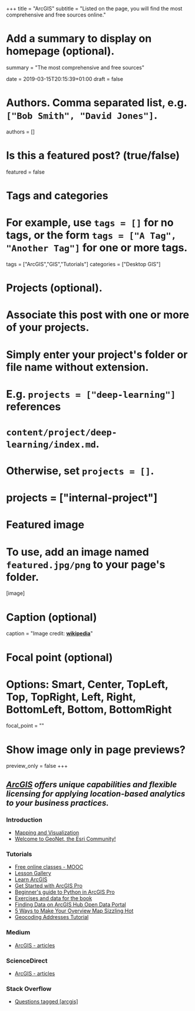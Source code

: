 +++
title = "ArcGIS"
subtitle = "Listed on the page, you will find the most comprehensive and free sources online."

# Add a summary to display on homepage (optional).
summary = "The most comprehensive and free sources"

date = 2019-03-15T20:15:39+01:00
draft = false

# Authors. Comma separated list, e.g. `["Bob Smith", "David Jones"]`.
authors = []

# Is this a featured post? (true/false)
featured = false

# Tags and categories
# For example, use `tags = []` for no tags, or the form `tags = ["A Tag", "Another Tag"]` for one or more tags.
tags = ["ArcGIS","GIS","Tutorials"]
categories = ["Desktop GIS"]

# Projects (optional).
#   Associate this post with one or more of your projects.
#   Simply enter your project's folder or file name without extension.
#   E.g. `projects = ["deep-learning"]` references
#   `content/project/deep-learning/index.md`.
#   Otherwise, set `projects = []`.
# projects = ["internal-project"]

# Featured image
# To use, add an image named `featured.jpg/png` to your page's folder.
[image]
  # Caption (optional)
  caption = "Image credit: [**wikipedia**](https://en.wikipedia.org/wiki/ArcGIS#/media/File:ArcGIS_logo.png)"

  # Focal point (optional)
  # Options: Smart, Center, TopLeft, Top, TopRight, Left, Right, BottomLeft, Bottom, BottomRight
  focal_point = ""

  # Show image only in page previews?
  preview_only = false
+++

##  _**[ArcGIS](https://www.esri.com/en-us/arcgis/about-arcgis/overview)**_ _offers unique capabilities and flexible licensing for applying location-based analytics to your business practices._


### Introduction

- [Mapping and Visualization](https://bit.ly/2YWjMjO)
- [Welcome to GeoNet, the Esri Community!](https://community.esri.com/welcome)

### Tutorials

- [Free online classes - MOOC](https://www.esri.com/training/mooc/)
- [Lesson Gallery](http://learn.arcgis.com/en/gallery/)
- [Learn ArcGIS](http://learn.arcgis.com/en/?_lrsc=9248683b-a590-4802-b2b9-f3903c8f686b&adumkts=social&aduc=social&adum=external&aduSF=linkedin&adut=ea)
- [Get Started with ArcGIS Pro](https://bit.ly/2D5TfHs)
- [Beginner's guide to Python in ArcGIS Pro](https://www.esri.com/arcgis-blog/products/arcgis-pro/uncategorized/beginners-guide-to-python-in-arcgis-pro-part-1-why/)
- [Exercises and data for the book](https://drive.google.com/drive/u/0/folders/0B4-WOURDTCKJbko2a04xREE2Y3M)
- [Finding Data on ArcGIS Hub Open Data Portal](https://spatialreserves.wordpress.com/2018/12/10/finding-data-on-arcgis-hub-open-data-portal/)
- [5 Ways to Make Your Overview Map Sizzling Hot](https://www.esri.com/arcgis-blog/products/arcgis-pro/mapping/5-ways-to-make-your-overview-map-sizzling-hot/)
- [Geocoding Addresses Tutorial](https://pro.arcgis.com/en/pro-app/help/data/geocoding/introduction-to-finding-places-on-a-map.htm)

### Medium
- [ArcGIS - articles](https://medium.com/tag/arcgis/latest)

### ScienceDirect
- [ArcGIS - articles](https://www.sciencedirect.com/search/advanced?qs=ArcGIS&origin=article&zone=qSearch)

### Stack Overflow
- [Questions tagged [arcgis]](https://stackoverflow.com/questions/tagged/arcgis)
